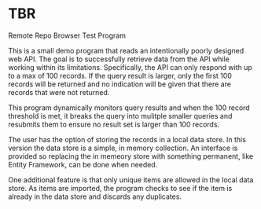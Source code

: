 # TBR
Remote Repo Browser Test Program

This is a small demo program that reads an intentionally poorly designed web API. The goal is to successfully retrieve data from the API while working within its limitations. 
Specifically, the API can only respond with up to a max of 100 records. If the query result is larger, only the first 100 records will be returned and no indication will be given that there are records that were not returned.

This program dynamically monitors query results and when the 100 record threshold is met, it breaks the query into mulitple smaller queries and resubmits them to ensure no result set is larger than 100 records.

The user has the option of storing the records in a local data store. In this version the data store is a simple, in memory collection. An interface is provided so replacing the in memeory store with something permanent, like Entity Framework, can be done when needed.

One additional feature is that only unique items are allowed in the local data store. As items are imported, the program checks to see if the item is already in the data store and discards any duplicates.
